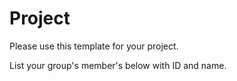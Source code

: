 Project
=============
Please use this template for your project.

List your group's member's below with ID and name.

